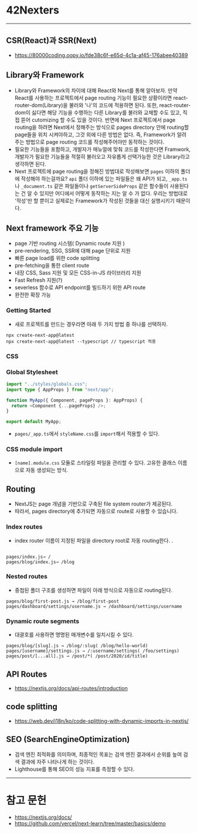 # 42Nexters

---

## CSR(React)과 SSR(Next)

- https://80000coding.oopy.io/fde38c6f-e65d-4c1a-af45-176abee40389

## Library와 Framework

- Library와 Framework의 차이에 대해 React와 Next를 통해 알아보자. 만약 React를 사용하는 프로젝트에서 page routing 기능이 필요한 상황이라면 react-router-dom(Library)을 불러와 '나'의 코드에 적용하면 된다. 또한, react-router-dom이 싫다면 해당 기능을 수행하는 다른 Library를 불러와 교체할 수도 있고, 직접 뜯어 cutomizing 할 수도 있을 것이다. 반면에 Next 프로젝트에서 page routing을 하려면 Next에서 정해주는 방식으로 pages directory 안에 routing할 page들을 위치 시켜야하고, 그것 외에 다른 방법은 없다. 즉, Framework가 알려주는 방법으로 page routing 코드를 작성해주어야만 동작하는 것이다.
- 필요한 기능들을 포함하고, 개발자가 매뉴얼에 맞춰 코드를 작성한다면 Framwork, 개발자가 필요한 기능들을 적절히 불러오고 자유롭게 선택가능한 것은 Library라고 생각하면 된다.
- Next 프로젝트에 page routing을 정해진 방법대로 작성해보면 `pages` 이하의 폴더에 작성해야 하는걸까요? `api` 폴더 이하에 있는 파일들은 왜 API가 되고, `_app.ts` 나 `_document.ts` 같은 파일들이나 `getServerSideProps` 같은 함수들이 사용된다는 건 알 수 있지만 어디에서 어떻게 동작하는 지는 알 수 가 없다. 우리는 방법대로 '작성'만 할 뿐이고 실제로는 Framework가 작성된 것들을 대신 실행시키기 때문이다.

## Next framework 주요 기능

- page 기반 routing 시스템( Dynamic route 지원 )
- pre-rendering, SSG, SSR에 대해 page 단위로 지원
- 빠른 page load를 위한 code splitting
- pre-fetching을 통한 client route
- 내장 CSS, Sass 지원 및 모든 CSS-in-JS 라이브러리 지원
- Fast Refresh 지원(?)
- severless 함수로 API endpoint를 빌드하기 위한 API route
- 완전한 확장 가능

### Getting Started

- 새로 프로젝트를 만드는 경우라면 아래 두 가지 방법 중 하나를 선택하자.

```
npx create-next-app@latest
npx create-next-app@latest --typescript // typescript 적용
```

### CSS

### Global Stylesheet

```typescript
import "../styles/globals.css";
import type { AppProps } from "next/app";

function MyApp({ Component, pageProps }: AppProps) {
  return <Component {...pageProps} />;
}

export default MyApp;
```

- `pages/_app.ts`에서 `styleName.css`를 `import`해서 적용할 수 있다.

### CSS module import

- `[name].module.css` 모듈로 스타일링 파일을 관리할 수 있다. 고유한 클래스 이름으로 자동 생성되는 방식.

## Routing

- NextJS는 page 개념을 기반으로 구축된 file system router가 제공된다.
- 따라서, pages directory에 추가되면 자동으로 route로 사용할 수 있습니다.

### Index routes

- index router 이름이 지정된 파일을 directory root로 자동 routing한다. .

```

pages/index.js→ /
pages/blog/index.js→ /blog
```

### Nested routes

- 중첩된 폴더 구조를 생성하면 파일이 아래 방식으로 자동으로 routing된다.

```
pages/blog/first-post.js → /blog/first-post
pages/dashboard/settings/username.js → /dashboard/settings/username
```

### Dynamic route segments

- 대괄호를 사용하면 명명된 매개변수를 일치시킬 수 있다.

```
pages/blog/[slug].js → /blog/:slug( /blog/hello-world)
pages/[username]/settings.js → /:username/settings( /foo/settings)
pages/post/[...all].js → /post/*( /post/2020/id/title)
```

## API Routes

- https://nextjs.org/docs/api-routes/introduction

## code splitting

- https://web.dev/i18n/ko/code-splitting-with-dynamic-imports-in-nextjs/

## SEO (SearchEngineOptimization)

- 검색 엔진 최적화를 의미하며, 최종적인 목표는 검색 엔진 결과에서 순위를 높여 검색 결과에 자주 나타나게 하는 것이다.
- Lighthouse를 통해 SEO의 성능 지표를 측정할 수 있다.

---

# 참고 문헌

- https://nextjs.org/docs/
- https://github.com/vercel/next-learn/tree/master/basics/demo
